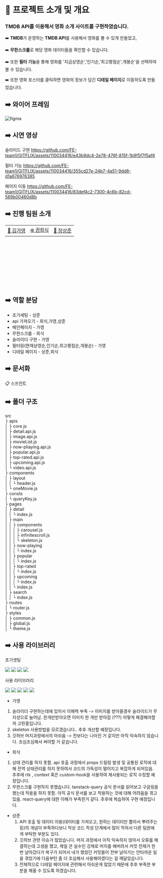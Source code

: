 <h1>📑 프로젝트 소개 및 개요</h1> 

<h3> TMDB API를 이용해서 영화 소개 사이트를 구현하였습니다. </h3> 

➡️ **TMDB**가 운영하는 **TMDB API**를 사용해서 영화를 볼 수 있게 만들었고,

➡️ **무한스크롤**로 해당 영화 데이터들을 확인할 수 있습니다.

➡️ 또한 **필터 기능**을 통해 영화를 '지금상영순','인기순,'최고평점순',개봉순'을 선택하여 볼 수 있습니다.

➡️ 또한 영화 포스터를 클릭하면 영화의 정보가 담긴 **디테일 페이지**로 이동하도록 만들었습니다.

## ➡️ 와이어 프레임

![figma](https://github.com/FE-team1/GITFLIX/assets/110034416/d042254d-be4d-4a9c-9b66-48a56d13f6e5)

## ➡️ 시연 영상 

슬라이드 구현 
https://github.com/FE-team1/GITFLIX/assets/110034416/e43b9dc4-2e78-476f-815f-1b9f5f7f5af6

필터 기능 
https://github.com/FE-team1/GITFLIX/assets/110034416/355cd27e-24b7-4a51-9dd8-d1a676976385

페이지 이동
https://github.com/FE-team1/GITFLIX/assets/110034416/83def4c2-7300-4c6b-82cd-569b00460d8b


## ➡️ 진행 팀원 소개

<table style="margin-left: auto; margin-right: auto; width: 600px; height: 200px;">
  <tr>
    <td><a href="">🥰 김가영</a></td>
    <td><a href="">❄️ 권희식</a></td>
    <td><a href="">🦊 장상준</a></td>
  </tr>
</table>

## ➡️ 역할 분담

- 초기세팅 - 상준
- api 가져오기 - 희식,가영,상준 
- 메인페이지 - 가영
- 무한스크롤 - 희식
- 슬라이더 구현 - 가영
- 필터링(현재상영순,인기순,최고평점순,개봉순) - 가영
- 디테일 페이지 - 상준,희식

## ➡️ 문서화

📋 스프린트


## ➡️ 폴더 구조

src <br>
 ├ apis <br>
 │   ├ core.js <br>
 │	 ├ detail.api.js <br>
 │   ├ image.api.js <br>
 │	 ├ movieList.js <br>
 │	 ├ now-pliaying.api.js <br>
 │	 ├ popular.api.js <br>
 │	 ├ top-rated.api.js <br>
 │	 ├ upcoming.api.js <br>
 │	 └ video.api.js <br>
 ├ components <br>
 │   ├ layout <br>
 │   │	└ header.js <br>
 │   └ oneMovie.js <br>
 ├ consts <br>
 │   └ queryKey.js <br>
 ├ pages <br>
 │   ├ detail <br>
 │   │  └ index.js <br>
 │   ├ main <br>
 │   │  ├ components <br>
 │   │  │   ├ carousel.js <br>
 │   │  │   ├ infinitescroll.js <br>
 │	 │  │   └ skeleton.js <br>
 │   │  ├ now-playing <br>
 │   │  │   └ index.js <br>
 │   │  ├ popular <br>
 │   │  │   └ index.js <br>
 │   │  ├ top-rated  <br>
 │   │  │   └ index.js <br>
 │   │  ├ upcoming <br>
 │   │  │   └ index.js <br>
 │   │  └ index.js <br>
 │   ├ search <br>
 │   │  └ index.js <br>
 ├ routes <br>
 │	 └ router.js <br>
 ├ styles <br>
 │   ├ common.js <br>
 │   ├ global.js <br>
 │   └ theme.js <br>

 

## ➡️ 사용 라이브러리

초기셋팅
<div align="left">
	<img src="https://img.shields.io/badge/Eslint-4B32C3?style=flat&logo=Eslint&logoColor=white" />
	<img src="https://img.shields.io/badge/Prettier-F7B93E?style=flat&logo=Prettier&logoColor=white" />
	<img src="https://img.shields.io/badge/Husky-1572B6?style=flat&logo=Husky&logoColor=white" />
	<img src="https://img.shields.io/badge/styled-components-DB7093?style=flat&logo=styled-components&logoColor=white" />
</div>

사용 라이브러리
<div align="left">
	<img src="https://img.shields.io/badge/Java-007396?style=flat&logo=Java&logoColor=white" />
	<img src="https://img.shields.io/badge/HTML5-E34F26?style=flat&logo=HTML5&logoColor=white" />
	<img src="https://img.shields.io/badge/CSS3-1572B6?style=flat&logo=CSS3&logoColor=white" />
	<img src="https://img.shields.io/badge/JavaScript-F7DF1E?style=flat&logo=JavaScript&logoColor=white" />
	<img src="https://img.shields.io/badge/React Router-CA4245?style=flat&logo=React Router&logoColor=white" />
</div>


- 가영
 1) 슬라이더 구현하는데에 있어서 이해력 부족 -> 이미지를 받아올경우 슬라이드가 무지성으로 늘어남. 한개만받아오면 이미지 한 개만 받아짐 (???) 어떻게 해결해야할까 고민중입니다. 
  2) skeleton 사용방법을 모르겠습니다.. 추후 개선할 예정입니다.
  3) 깃허브 머지과정에서의 아쉬움 ->  전보다는 나아진 거 같지만 아직 익숙하지 않습니다. 조심조심해서 써야할 거 같습니다.

- 희식
 1) 상태 관리를 하지 못함. api 호출 과정에서 props 드릴링 발생 및 공통된 로직에 대해 전역 상태관리를 하지 못하여서 코드의 가독성이 떨어지고 복잡하게 되어있음. 추후에 rtk , context 혹은 custom-hook을 사용하여 재사용되는 로직 수정할 예정입니다.
  2) 무한스크롤 구현하지 못했습니다. tanstack-query 공식 문서를 읽어보고 구글링을 했는데 적용을 하지 못함. 아직 공식 문서를 보고 적용하는 것에 대해 어려움을 겪고 있음. react-query에 대한 이해가 부족한거 같다. 추후에 복습하여 구현 예정입니다.

- 상준
  1) API 호출 및 데이터 이용(데이터를 가져오고, 원하는 데이터만 뽑아서 뿌려주는 등)의 개념이 부족하다보니 막상 코드 작성 단계에서 많이 막혀서 다른 팀원에게 부탁한 부분도 있다.
  2) 깃허브 관련 이슈가 많았습니다. 머지 과정에서 아직 익숙하지 않아서 오류를 해결하는데 고생을 했고, 제일 큰 실수인 강제로 머지를 해버려서 커밋 전체가 한 번 날아갔다가 복구가 되어서 내가 했었던 커밋들이 전부 날아가는 안타까운 일을 겪었기에 다음부턴 좀 더 조심해서 사용해야겠다는 걸 깨달았습니다.
  3) 전체적으로 디테일 페이지에 관련해서 아쉬운게 많았기 때문에 추후 부족한 부분을 채울 수 있도록 하겠습니다.
